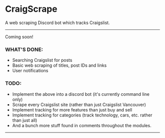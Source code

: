 # CraigScrape
A web scraping Discord bot which tracks Craigslist.

---
Coming soon!
### WHAT'S DONE:
- Searching Craigslist for posts
- Basic web scraping of titles, post IDs and links
- User notifications

### TODO:
- Implement the above into a discord bot (it's currently command line only)
- Scrape every Craigslist site (rather than just Craigslist Vancouver)
- Implement tracking for more features than just buy and sell
- Implement tracking for categories (track technology, cars, etc. rather than just all)
- And a bunch more stuff found in comments throughout the modules.
___
